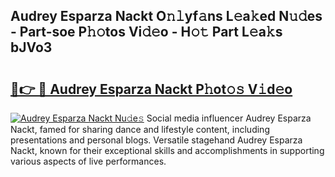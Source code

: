 ## Audrey Esparza Nackt O𝚗𝚕yf𝚊ns L𝚎a𝚔ed N𝚞𝚍es - Part-soe P𝚑𝚘tos Vi𝚍𝚎o - H𝚘𝚝 Part L𝚎a𝚔s bJVo3

# <h2><a href="http://kf76ew.oniu.top/?m=Audrey+Esparza+Nackt">🔗👉 🔴 Audrey Esparza Nackt P𝚑ot𝚘𝚜 V𝚒d𝚎o</a></h2>

[![Audrey Esparza Nackt Nu𝚍e𝚜](https://i.imgur.com/0qMVB7G.gif)](http://kf76ew.oniu.top/?m=Audrey+Esparza+Nackt)
Social media influencer Audrey Esparza Nackt, famed for sharing dance and lifestyle content, including presentations and personal blogs. Versatile stagehand Audrey Esparza Nackt, known for their exceptional skills and accomplishments in supporting various aspects of live performances.  
